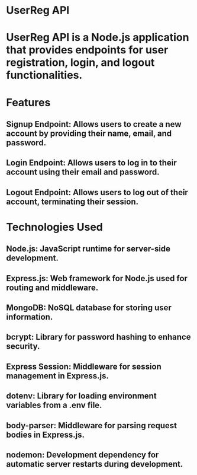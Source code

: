 # UserReg API 

# UserReg API is a Node.js application that provides endpoints for user registration, login, and logout functionalities.

# Features
## Signup Endpoint: Allows users to create a new account by providing their name, email, and password.
## Login Endpoint: Allows users to log in to their account using their email and password.
## Logout Endpoint: Allows users to log out of their account, terminating their session.

# Technologies Used
## Node.js: JavaScript runtime for server-side development.
## Express.js: Web framework for Node.js used for routing and middleware.
## MongoDB: NoSQL database for storing user information.
## bcrypt: Library for password hashing to enhance security.
## Express Session: Middleware for session management in Express.js.
## dotenv: Library for loading environment variables from a .env file.
## body-parser: Middleware for parsing request bodies in Express.js.
## nodemon: Development dependency for automatic server restarts during development.
